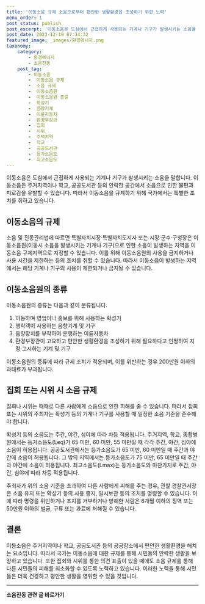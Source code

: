 ```yaml
---
title: '이동소음 규제 소음으로부터 편안한 생활환경을 조성하기 위한 노력'
menu_order: 1
post_status: publish
post_excerpt: '이동소음은 도심에서 근접하게 사용되는 기계나 기구가 발생시키는 소음을 말합니다. 이동소음은 주거지역이나 학교, 공공도서관 등의 안락한 공간에서 소음으로 인한 불편과 피로감을 유발할 수 있습니다. 따라서 이동소음을 규제하기 위해 국가에서는 특별한 조치를 취하고 있습니다.'
post_date: 2023-12-19 07:34:32
featured_image: _images/환경에너지.png
taxonomy:
    category:
        - 환경에너지
        - 소음진동
    post_tag:
        - 이동소음
        -  이동소음 규제
        -  소음 규제
        -  이동소음원
        -  이동소음원 종류
        -  확성기
        -  음향기계
        -  이륜자동차
        -  환경부장관
        -  집회
        -  시위
        -  주택지역
        -  학교
        -  공공도서관
        -  등가소음도
        -  최고소음도
---
```



이동소음은 도심에서 근접하게 사용되는 기계나 기구가 발생시키는 소음을 말합니다. 이동소음은 주거지역이나 학교, 공공도서관 등의 안락한 공간에서 소음으로 인한 불편과 피로감을 유발할 수 있습니다. 따라서 이동소음을 규제하기 위해 국가에서는 특별한 조치를 취하고 있습니다.

## 이동소음의 규제

소음 및 진동관리법에 따르면 특별자치시장·특별자치도지사 또는 시장·군수·구청장은 이동소음원(이동시 소음을 발생시키는 기계나 기구)으로 인한 소음이 발생하는 지역을 이동소음 규제지역으로 지정할 수 있습니다. 이를 위해 이동소음원의 사용을 금지하거나 사용 시간을 제한하는 등의 조치를 취할 수 있습니다. 따라서 이동소음이 발생하는 지역에서는 해당 기계나 기구의 사용이 제한되거나 금지될 수 있습니다.

## 이동소음원의 종류

이동소음원의 종류는 다음과 같이 분류됩니다.

1. 이동하며 영업이나 홍보를 위해 사용하는 확성기
2. 행락객이 사용하는 음향기계 및 기구
3. 음향장치를 부착하여 운행하는 이륜자동차
4. 환경부장관이 고요하고 편안한 생활환경을 조성하기 위해 필요하다고 인정하여 지정·고시하는 기계 및 기구

이동소음원의 종류에 따라 규제 조치가 적용되며, 이를 위반하는 경우 200만원 이하의 과태료가 부과됩니다.

## 집회 또는 시위 시 소음 규제

집회나 시위는 때때로 다른 사람에게 소음으로 인한 피해를 줄 수 있습니다. 따라서 집회 또는 시위의 주최자는 확성기 등의 기계나 기구를 사용할 때 일정한 소음 기준을 준수해야 합니다.

확성기 등의 소음도는 주간, 야간, 심야에 따라 차등 적용됩니다. 주거지역, 학교, 종합병원에서는 등가소음도(Leq)가 65 미만, 60 미만, 55 미만일 때 각각 주간, 야간, 심야에 소음이 허용됩니다. 공공도서관에서는 등가소음도가 65 미만, 60 미만일 때 주간과 야간에 소음이 허용됩니다. 그 밖의 지역에서는 등가소음도가 75 미만, 65 미만일 때 주간과 야간에 소음이 허용됩니다. 최고소음도(Lmax)는 등가소음도와 마찬가지로 주간, 야간, 심야에 따라 차등 적용됩니다.

주최자가 위의 소음 기준을 초과하여 다른 사람에게 피해를 주는 경우, 관할 경찰관서장은 소음 유지 또는 확성기 등의 사용 중지, 일시보관 등의 조치를 명령할 수 있습니다. 이에 따라 명령을 위반하거나 조치를 거부하거나 방해한 사람은 6개월 이하의 징역 또는 50만원 이하의 벌금, 구류 또는 과료에 처해질 수 있습니다.

## 결론

이동소음은 주거지역이나 학교, 공공도서관 등의 공공장소에서 편안한 생활환경을 해치는 요소입니다. 따라서 국가는 이동소음에 대한 규제를 통해 시민들의 안락한 생활을 보장하고 있습니다. 또한 집회와 시위를 통한 의견 표출이 있을 때에도 소음 규제를 통해 다른 시민들의 피해를 최소화할 수 있도록 노력하고 있습니다. 이러한 노력을 통해 시민들은 더욱 건강하고 평안한 생활을 영위할 수 있을 것입니다.
<!-- wp:separator -->
<hr class="wp-block-separator has-alpha-channel-opacity"/>
<!-- /wp:separator -->

<!-- wp:group {"backgroundColor":"base","layout":{"type":"constrained"}} -->
<div class="wp-block-group has-base-background-color has-background"><!-- wp:paragraph {"align":"center","fontSize":"medium"} -->
<p class="has-text-align-center has-large-font-size"><strong>소음진동 관련 글 바로가기</strong></p>
<!-- /wp:paragraph -->


<!-- wp:latest-posts
{"categories":[{"id":35118,"count":19,"description":"","link":"https://uknowlaw.com/category/%ec%86%8c%ec%9d%8c%ec%a7%84%eb%8f%99/","name":"소음진동","slug":"소음진동","taxonomy":"category","parent":0,"meta":[],"_links":{"self":[{"href":"https://uknowlaw.com/wp-json/wp/v2/categories/35118"}],"collection":[{"href":"https://uknowlaw.com/wp-json/wp/v2/categories"}],"about":[{"href":"https://uknowlaw.com/wp-json/wp/v2/taxonomies/category"}],"wp:post_type":[{"href":"https://uknowlaw.com/wp-json/wp/v2/posts?categories=35118"}],"curies":[{"name":"wp","href":"https://api.w.org/{rel}","templated":true}]}}],"postsToShow":100,"excerptLength":28,"postLayout":"grid","columns":2,"featuredImageAlign":"left","featuredImageSizeSlug":"large","fontSize":"small"} /--></div>
<!-- /wp:group -->